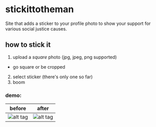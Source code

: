 # stickittotheman
Site that adds a sticker to your profile photo to show your support for various social justice causes.

## how to stick it
1. upload a *square* photo (jpg, jpeg, png supported)
  - go square or be cropped
2. select sticker (there's only one so far)
3. boom

### demo:
| **before** | **after**
| ----------------------- | ----------------------- |
| ![alt tag](https://raw.github.com/mkarroqe/stickittotheman/master/images/sample2.jpg) | ![alt tag](https://raw.github.com/mkarroqe/stickittotheman/master/stickittoem.jpg) |

